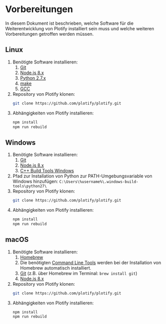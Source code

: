 # Vorbereitungen

In diesem Dokument ist beschrieben, welche Software für die Weiterentwicklung von Plotify installiert sein muss und welche weiteren Vorbereitungen getroffen werden müssen.


## Linux

1. Benötigte Software installieren:
    1. [Git](https://git-scm.com/download/linux)
    2. [Node.js 8.x](https://nodejs.org/en/download/package-manager/)
    3. [Python 2.7.x](https://www.python.org/)
    4. [make](https://www.gnu.org/software/make/)
    5. [GCC](https://gcc.gnu.org)
2. Repository von Plotify klonen:
    ```bash
    git clone https://github.com/plotify/plotify.git
    ```
3. Abhängigkeiten von Plotify installieren:
    ```bash
    npm install
    npm run rebuild
    ```


## Windows

1. Benötigte Software installieren:
    1. [Git](https://git-scm.com/download/win)
    2. [Node.js 8.x](https://nodejs.org/dist/v8.9.4/node-v8.9.4-x86.msi)
    3. [C++ Build Tools Windows](https://github.com/felixrieseberg/windows-build-tools#readme)
2. Pfad zur Installation von Python zur PATH-Umgebungsvariable von Windows hinzufügen:
   `C:\Users\%username%\.windows-build-tools\python27\`
3. Repository von Plotify klonen:
    ```bash
    git clone https://github.com/plotify/plotify.git
    ```
4. Abhängigkeiten von Plotify installieren:
    ```bash
    npm install
    npm run rebuild
    ```


## macOS

1. Benötigte Software installieren:
    1. [Homebrew](https://brew.sh/)
    2. Die benötigten [Command Line Tools](https://developer.apple.com/xcode/features/) werden bei der Installation von Homebrew automatisch installiert.
    3. [Git](https://git-scm.com/download/mac) (z.B. über Homebrew im Terminal: `brew install git`)
    4. [Node.js 8.x](https://nodejs.org/dist/v8.9.4/node-v8.9.4.pkg)
2. Repository von Plotify klonen:
    ```bash
    git clone https://github.com/plotify/plotify.git
    ```
3. Abhängigkeiten von Plotify installieren:
    ```bash
    npm install
    npm run rebuild
    ```
